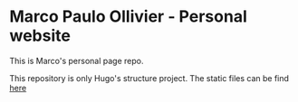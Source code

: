 # Marco Paulo Ollivier - Personal website

This is Marco's personal page repo. 

This repository is only Hugo's structure project. 
The static files can be find [here](https://github.com/marcopollivier/marcopollivier.hugo)
